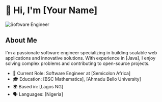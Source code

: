 # 👋 Hi, I'm [Your Name]
![Software Engineer](https://img.shields.io/badge/Software%20Engineer-blue)

## About Me

I'm a passionate software engineer specializing in building scalable web applications and innovative solutions. With experience in [Java], I enjoy solving complex problems and contributing to open-source projects.

- 💼 Current Role: Software Engineer at [Semicolon Africa]
- 🎓 Education: [BSC Mathematics], [Ahmadu Bello University]
- 🌍 Based in: [Lagos NG]
- 🗣️ Languages: [Nigeria]


<!--
**yusufusmahn/yusufUsmahn** is a ✨ _special_ ✨ repository because its `README.md` (this file) appears on your GitHub profile.

Here are some ideas to get you started:

- 🔭 I’m currently working on ...
- 🌱 I’m currently learning ...
- 👯 I’m looking to collaborate on ...
- 🤔 I’m looking for help with ...
- 💬 Ask me about ...
- 📫 How to reach me: ...
- 😄 Pronouns: ...
- ⚡ Fun fact: ...
-->
